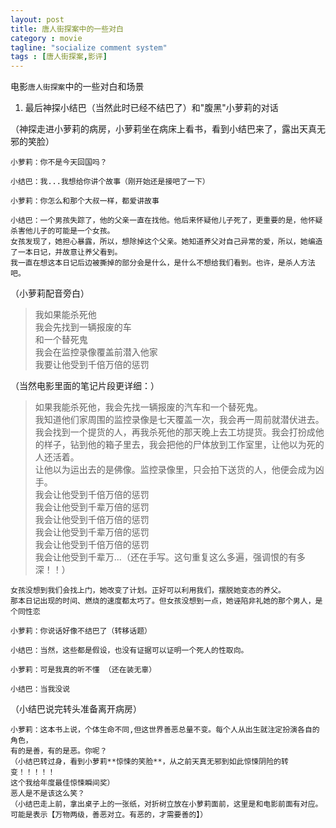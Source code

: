 ```yaml
---
layout: post
title: 唐人街探案中的一些对白
category : movie
tagline: "socialize comment system"
tags : [唐人街探案,影评]
---
```


电影`唐人街探案`中的一些对白和场景

1. 最后神探小结巴（当然此时已经不结巴了）和"腹黑"小萝莉的对话

（神探走进小萝莉的病房，小萝莉坐在病床上看书，看到小结巴来了，露出天真无邪的笑脸）
```
小萝莉：你不是今天回国吗？
```
```
小结巴：我...我想给你讲个故事（刚开始还是接吧了一下）
```
```
小萝莉：你怎么和那个大叔一样，都爱讲故事
```
```
小结巴：一个男孩失踪了，他的父亲一直在找他。他后来怀疑他儿子死了，更重要的是，他怀疑杀害他儿子的可能是一个女孩。  
女孩发现了，她担心暴露，所以，想除掉这个父亲。她知道养父对自己异常的爱，所以，她编造了一本日记，并故意让养父看到。  
我一直在想这本日记后边被撕掉的部分会是什么，是什么不想给我们看到。也许，是杀人方法吧。
```
（小萝莉配音旁白）
>我如果能杀死他  
>我会先找到一辆报废的车  
>和一个替死鬼  
>我会在监控录像覆盖前潜入他家  
>我要让他受到千倍万倍的惩罚  

（当然电影里面的笔记片段更详细：）
>  如果我能杀死他，我会先找一辆报废的汽车和一个替死鬼。  
>  我知道他们家周围的监控录像是七天覆盖一次，我会再一周前就潜伏进去。  
>  我会找到一个提货的人，再我杀死他的那天晚上去工坊提货。我会打扮成他的样子，钻到他的箱子里去，我会把他的尸体放到工作室里，让他以为死的人还活着。  
>  让他以为运出去的是佛像。监控录像里，只会拍下送货的人，他便会成为凶手。  
>  我会让他受到千倍万倍的惩罚  
>  我会让他受到千辈万倍的惩罚  
>  我会让他受到千倍万倍的惩罚  
>  我会让他受到千辈万倍的惩罚  
>  我会让他受到千倍万倍的惩罚  
>  我会让他受到千辈万...（还在手写。这句重复这么多遍，强调恨的有多深！！）

```
女孩没想到我们会找上门，她改变了计划。正好可以利用我们，摆脱她变态的养父。  
那本日记出现的时间、燃烧的速度都太巧了。但女孩没想到一点，她诬陷非礼她的那个男人，是个同性恋
```
```
小萝莉：你说话好像不结巴了（转移话题）
```
```
小结巴：当然，这些都是假设，也没有证据可以证明一个死人的性取向。
```
```
小萝莉：可是我真的听不懂 （还在装无辜）
```
```
小结巴：当我没说
```
（小结巴说完转头准备离开病房）
```
小萝莉：这本书上说，个体生命不同,但这世界善恶总量不变。每个人从出生就注定扮演各自的角色，  
有的是善，有的是恶。你呢？
（小结巴转过身，看到小萝莉**惊悚的笑脸**，从之前天真无邪到如此惊悚阴险的转变！！！！！  
这个我给年度最佳惊悚瞬间奖）
恶人是不是该这么笑？
（小结巴走上前，拿出桌子上的一张纸，对折树立放在小萝莉面前，这里是和电影前面有对应。  
可能是表示【万物两级，善恶对立。有恶的，才需要善的】）
```
